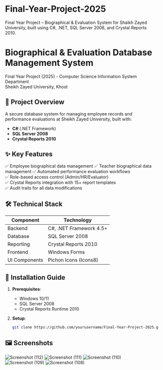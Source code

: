 # Final-Year-Project-2025
Final Year Project – Biographical &amp; Evaluation System for Shaikh Zayed University, built using C#, .NET, SQL Server 2008, and Crystal Reports 2010.
# Biographical & Evaluation Database Management System

Final Year Project (2025) - Computer Science Information System Department  
Sheikh Zayed University, Khost

## 📌 Project Overview
A secure database system for managing employee records and performance evaluations at Sheikh Zayed University, built with:
- **C#** (.NET Framework)
- **SQL Server 2008**
- **Crystal Reports 2010**

## ✨ Key Features
✅ Employee biographical data management
✅ Teacher biographical data management
✅ Automated performance evaluation workflows  
✅ Role-based access control (Admin/HR/Evaluator)  
✅ Crystal Reports integration with 15+ report templates  
✅ Audit trails for all data modifications  

## 🛠️ Technical Stack
| Component       | Technology |
|-----------------|------------|
| Backend         | C#, .NET Framework 4.5+ |
| Database        | SQL Server 2008 |
| Reporting       | Crystal Reports 2010 |
| Frontend        | Windows Forms |
| UI Components   | Pichon Icons (Icons8) |

## 🚀 Installation Guide
1. **Prerequisites**:
   - Windows 10/11
   - SQL Server 2008
   - Crystal Reports Runtime 2010

2. **Setup**:
   ```bash
   git clone https://github.com/yourusername/Final-Year-Project-2025.git

## 🖼️ Screenshots
![Screenshot (112)](https://github.com/user-attachments/assets/23462a29-7e99-452f-a337-4828edbbfe3c)
![Screenshot (111)](https://github.com/user-attachments/assets/d99f597b-fcc6-4347-b305-fbab366710b0)
![Screenshot (110)](https://github.com/user-attachments/assets/c18596bb-7e99-45b1-80dc-de38938de360)
![Screenshot (109)](https://github.com/user-attachments/assets/6f8e4293-f4f9-4868-bed8-b9e8fd25bf35)
![Screenshot (108)](https://github.com/user-attachments/assets/d0ae9fc7-124a-4b92-a54b-481bf072cfe6)

